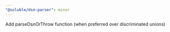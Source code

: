 ```yaml
---
"@soluble/dsn-parser": minor
---
```


Add parseDsnOrThrow function (when preferred over discriminated unions)
